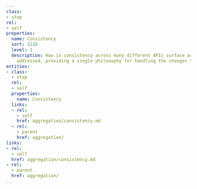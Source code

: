 ```yaml
---
class:
- stop
rel:
- self
properties:
  name: Consistency
  sort: 3126
  level: 1
  description: How is consistency across many different APIs surface area and schema
    addressed, providing a single philosophy for handling the changes that will exist?
entities:
- class:
  - stop
  rel:
  - self
  properties:
    name: Consistency
  links:
  - rel:
    - self
    href: aggregation/consistency.md
  - rel:
    - parent
    href: aggregation/
links:
- rel:
  - self
  href: aggregation/consistency.md
- rel:
  - parent
  href: aggregation/
...
```


